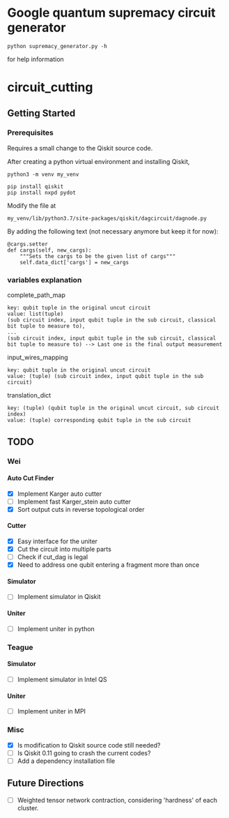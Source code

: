 # Google quantum supremacy circuit generator
```
python supremacy_generator.py -h
```
for help information

# circuit_cutting
## Getting Started

### Prerequisites

Requires a small change to the Qiskit source code.

After creating a python virtual environment and installing Qiskit,

```
python3 -m venv my_venv

pip install qiskit
pip install nxpd pydot
```

Modify the file at

```
my_venv/lib/python3.7/site-packages/qiskit/dagcircuit/dagnode.py
```

By adding the following text (not necessary anymore but keep it for now):

```
@cargs.setter
def cargs(self, new_cargs):
    """Sets the cargs to be the given list of cargs"""
    self.data_dict['cargs'] = new_cargs
```
### variables explanation
complete_path_map
```
key: qubit tuple in the original uncut circuit
value: list(tuple)
(sub circuit index, input qubit tuple in the sub circuit, classical bit tuple to measure to), 
...
(sub circuit index, input qubit tuple in the sub circuit, classical bit tuple to measure to) --> Last one is the final output measurement
```
input_wires_mapping
```
key: qubit tuple in the original uncut circuit
value: (tuple) (sub circuit index, input qubit tuple in the sub circuit)
```
translation_dict
```
key: (tuple) (qubit tuple in the original uncut circuit, sub circuit index)
value: (tuple) corresponding qubit tuple in the sub circuit
```
## TODO
### Wei
#### Auto Cut Finder

- [x] Implement Karger auto cutter
- [ ] Implement fast Karger_stein auto cutter
- [x] Sort output cuts in reverse topological order

#### Cutter

 - [x] Easy interface for the uniter
 - [x] Cut the circuit into multiple parts
 - [ ] Check if cut_dag is legal
 - [x] Need to address one qubit entering a fragment more than once

#### Simulator
 - [ ] Implement simulator in Qiskit

#### Uniter
 - [ ] Implement uniter in python

### Teague
#### Simulator
 - [ ] Implement simulator in Intel QS

#### Uniter
 - [ ] Implement uniter in MPI

### Misc
 - [x] Is modification to Qiskit source code still needed?
 - [ ] Is Qiskit 0.11 going to crash the current codes?
 - [ ] Add a dependency installation file

## Future Directions
 - [ ] Weighted tensor network contraction, considering 'hardness' of each cluster.


